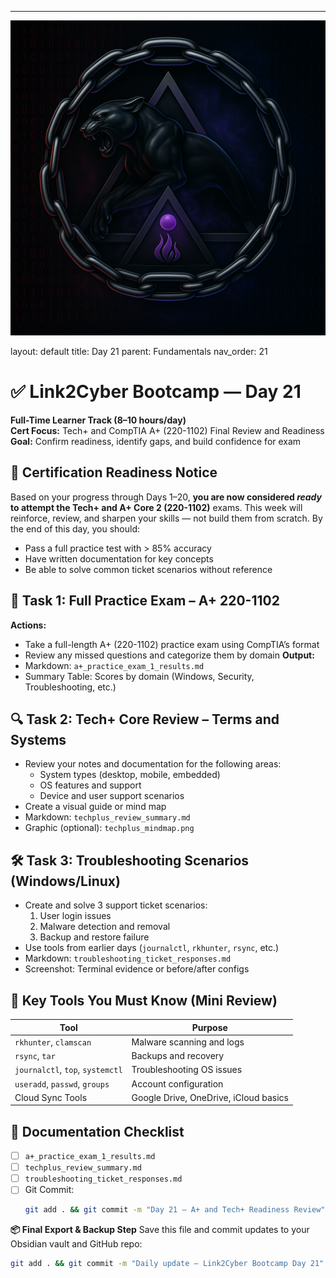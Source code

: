 ---
![Panther Icon](/assets/icons/icon-cyber-panther.png)

layout: default
title: Day 21
parent: Fundamentals
nav_order: 21

# ✅ Link2Cyber Bootcamp — Day 21
**Full-Time Learner Track (8–10 hours/day)**  
**Cert Focus:** Tech+ and CompTIA A+ (220-1102) Final Review and Readiness  
**Goal:** Confirm readiness, identify gaps, and build confidence for exam
## 🎯 Certification Readiness Notice
Based on your progress through Days 1–20, **you are now considered *ready* to attempt the Tech+ and A+ Core 2 (220-1102)** exams. This week will reinforce, review, and sharpen your skills — not build them from scratch.
By the end of this day, you should:
- Pass a full practice test with > 85% accuracy
- Have written documentation for key concepts
- Be able to solve common ticket scenarios without reference
## 🧪 Task 1: Full Practice Exam – A+ 220-1102
**Actions:**  
- Take a full-length A+ (220-1102) practice exam using CompTIA’s format  
- Review any missed questions and categorize them by domain
**Output:**  
- Markdown: `a+_practice_exam_1_results.md`  
- Summary Table: Scores by domain (Windows, Security, Troubleshooting, etc.)
## 🔍 Task 2: Tech+ Core Review – Terms and Systems
- Review your notes and documentation for the following areas:  
  - System types (desktop, mobile, embedded)  
  - OS features and support  
  - Device and user support scenarios  
- Create a visual guide or mind map
- Markdown: `techplus_review_summary.md`  
- Graphic (optional): `techplus_mindmap.png`
## 🛠️ Task 3: Troubleshooting Scenarios (Windows/Linux)
- Create and solve 3 support ticket scenarios:
  1. User login issues
  2. Malware detection and removal
  3. Backup and restore failure
- Use tools from earlier days (`journalctl`, `rkhunter`, `rsync`, etc.)
- Markdown: `troubleshooting_ticket_responses.md`  
- Screenshot: Terminal evidence or before/after configs
## 🧰 Key Tools You Must Know (Mini Review)
| Tool              | Purpose                                |
|-------------------|----------------------------------------|
| `rkhunter`, `clamscan` | Malware scanning and logs         |
| `rsync`, `tar`    | Backups and recovery                   |
| `journalctl`, `top`, `systemctl` | Troubleshooting OS issues |
| `useradd`, `passwd`, `groups` | Account configuration       |
| Cloud Sync Tools  | Google Drive, OneDrive, iCloud basics |
## 📁 Documentation Checklist
- [ ] `a+_practice_exam_1_results.md`  
- [ ] `techplus_review_summary.md`  
- [ ] `troubleshooting_ticket_responses.md`  
- [ ] Git Commit:
  ```bash
  git add . && git commit -m "Day 21 – A+ and Tech+ Readiness Review" && git push origin main
  ```
**📦 Final Export & Backup Step**
Save this file and commit updates to your Obsidian vault and GitHub repo:
```bash
git add . && git commit -m "Daily update – Link2Cyber Bootcamp Day 21" && git push origin main
```
